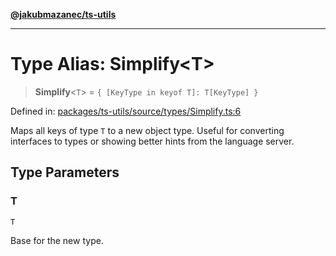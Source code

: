 [**@jakubmazanec/ts-utils**](../README.md)

---

# Type Alias: Simplify\<T\>

> **Simplify**\<`T`\> = `{ [KeyType in keyof T]: T[KeyType] }`

Defined in:
[packages/ts-utils/source/types/Simplify.ts:6](https://github.com/jakubmazanec/tools/blob/c36a857a499e2c0c4f38fc4405cb987b357adf10/packages/ts-utils/source/types/Simplify.ts#L6)

Maps all keys of type `T` to a new object type. Useful for converting interfaces to types or showing
better hints from the language server.

## Type Parameters

### T

`T`

Base for the new type.
